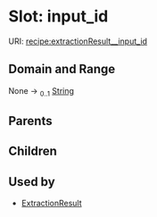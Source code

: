 
# Slot: input_id




URI: [recipe:extractionResult__input_id](http://w3id.org/ontogpt/recipe/extractionResult__input_id)


## Domain and Range

None &#8594;  <sub>0..1</sub> [String](types/String.md)

## Parents


## Children


## Used by

 * [ExtractionResult](ExtractionResult.md)
